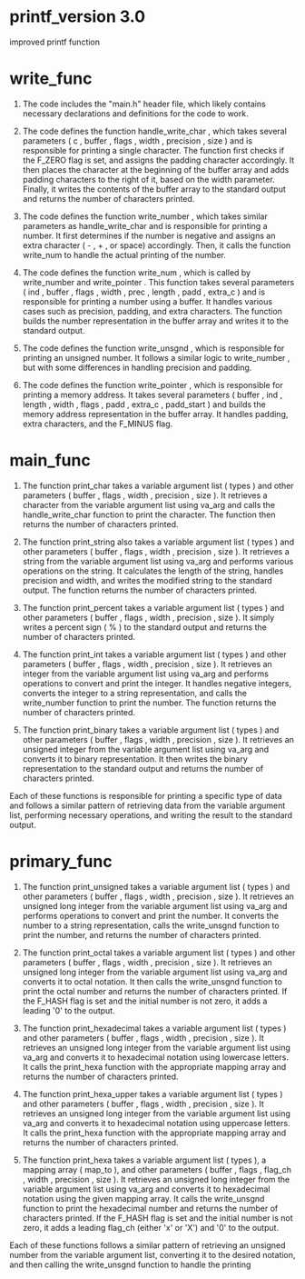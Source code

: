 # printf_version 3.0

improved printf function

# write_func

1. The code includes the "main.h" header file, which likely contains necessary declarations and definitions for the code to work. 
 
2. The code defines the function  handle_write_char , which takes several parameters ( c ,  buffer ,  flags ,  width ,  precision ,  size ) and is responsible for printing a single character. The function first checks if the  F_ZERO  flag is set, and assigns the padding character accordingly. It then places the character at the beginning of the  buffer  array and adds padding characters to the right of it, based on the  width  parameter. Finally, it writes the contents of the  buffer  array to the standard output and returns the number of characters printed. 
 
3. The code defines the function  write_number , which takes similar parameters as  handle_write_char  and is responsible for printing a number. It first determines if the number is negative and assigns an extra character ( - ,  + , or space) accordingly. Then, it calls the function  write_num  to handle the actual printing of the number. 
 
4. The code defines the function  write_num , which is called by  write_number  and  write_pointer . This function takes several parameters ( ind ,  buffer ,  flags ,  width ,  prec ,  length ,  padd ,  extra_c ) and is responsible for printing a number using a buffer. It handles various cases such as precision, padding, and extra characters. The function builds the number representation in the  buffer  array and writes it to the standard output. 
 
5. The code defines the function  write_unsgnd , which is responsible for printing an unsigned number. It follows a similar logic to  write_number , but with some differences in handling precision and padding. 
 
6. The code defines the function  write_pointer , which is responsible for printing a memory address. It takes several parameters ( buffer ,  ind ,  length ,  width ,  flags ,  padd ,  extra_c ,  padd_start ) and builds the memory address representation in the  buffer  array. It handles padding, extra characters, and the  F_MINUS  flag. 

# main_func

1. The function  print_char  takes a variable argument list ( types ) and other parameters ( buffer ,  flags ,  width ,  precision ,  size ). It retrieves a character from the variable argument list using  va_arg  and calls the  handle_write_char  function to print the character. The function then returns the number of characters printed. 
 
2. The function  print_string  also takes a variable argument list ( types ) and other parameters ( buffer ,  flags ,  width ,  precision ,  size ). It retrieves a string from the variable argument list using  va_arg  and performs various operations on the string. It calculates the length of the string, handles precision and width, and writes the modified string to the standard output. The function returns the number of characters printed. 
 
3. The function  print_percent  takes a variable argument list ( types ) and other parameters ( buffer ,  flags ,  width ,  precision ,  size ). It simply writes a percent sign ( % ) to the standard output and returns the number of characters printed. 
 
4. The function  print_int  takes a variable argument list ( types ) and other parameters ( buffer ,  flags ,  width ,  precision ,  size ). It retrieves an integer from the variable argument list using  va_arg  and performs operations to convert and print the integer. It handles negative integers, converts the integer to a string representation, and calls the  write_number  function to print the number. The function returns the number of characters printed. 
 
5. The function  print_binary  takes a variable argument list ( types ) and other parameters ( buffer ,  flags ,  width ,  precision ,  size ). It retrieves an unsigned integer from the variable argument list using  va_arg  and converts it to binary representation. It then writes the binary representation to the standard output and returns the number of characters printed. 
 
Each of these functions is responsible for printing a specific type of data and follows a similar pattern of retrieving data from the variable argument list, performing necessary operations, and writing the result to the standard output.

# primary_func

1. The function  print_unsigned  takes a variable argument list ( types ) and other parameters ( buffer ,  flags ,  width ,  precision ,  size ). It retrieves an unsigned long integer from the variable argument list using  va_arg  and performs operations to convert and print the number. It converts the number to a string representation, calls the  write_unsgnd  function to print the number, and returns the number of characters printed. 
 
2. The function  print_octal  takes a variable argument list ( types ) and other parameters ( buffer ,  flags ,  width ,  precision ,  size ). It retrieves an unsigned long integer from the variable argument list using  va_arg  and converts it to octal notation. It then calls the  write_unsgnd  function to print the octal number and returns the number of characters printed. If the  F_HASH  flag is set and the initial number is not zero, it adds a leading '0' to the output. 
 
3. The function  print_hexadecimal  takes a variable argument list ( types ) and other parameters ( buffer ,  flags ,  width ,  precision ,  size ). It retrieves an unsigned long integer from the variable argument list using  va_arg  and converts it to hexadecimal notation using lowercase letters. It calls the  print_hexa  function with the appropriate mapping array and returns the number of characters printed. 
 
4. The function  print_hexa_upper  takes a variable argument list ( types ) and other parameters ( buffer ,  flags ,  width ,  precision ,  size ). It retrieves an unsigned long integer from the variable argument list using  va_arg  and converts it to hexadecimal notation using uppercase letters. It calls the  print_hexa  function with the appropriate mapping array and returns the number of characters printed. 
 
5. The function  print_hexa  takes a variable argument list ( types ), a mapping array ( map_to ), and other parameters ( buffer ,  flags ,  flag_ch ,  width ,  precision ,  size ). It retrieves an unsigned long integer from the variable argument list using  va_arg  and converts it to hexadecimal notation using the given mapping array. It calls the  write_unsgnd  function to print the hexadecimal number and returns the number of characters printed. If the  F_HASH  flag is set and the initial number is not zero, it adds a leading  flag_ch  (either 'x' or 'X') and '0' to the output. 
 
Each of these functions follows a similar pattern of retrieving an unsigned number from the variable argument list, converting it to the desired notation, and then calling the  write_unsgnd  function to handle the printing

